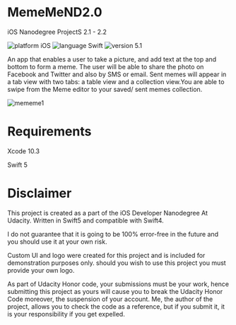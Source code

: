 # MemeMeND2.0

 iOS Nanodegree ProjectS 2.1 - 2.2
 
 <img src="https://img.shields.io/badge/platform%20-iOS-brightgreen.svg" alt="platform iOS">   <img src="https://img.shields.io/badge/language%20-Swift-brightgreen.svg" alt="language Swift"> <img src="https://img.shields.io/badge/version%20-v5.1-brightgreen.svg" alt="version 5.1">
 
An app that enables a user to take a picture, and add text at the top and bottom to form a meme. 
The user will be able to share the photo on Facebook and Twitter and also by SMS or email. 
Sent memes will appear in a tab view with two tabs: a table view and a collection view.You are able to swipe from the Meme editor to your saved/ sent memes collection.

![mememe1](https://user-images.githubusercontent.com/38110994/72382770-ae3efa00-3722-11ea-8814-ef623f158e70.png)


# Requirements

Xcode 10.3

Swift 5


# Disclaimer

This project is created as a part of the iOS Developer Nanodegree At Udacity. Written in Swift5 and compatible with Swift4.

I do not guarantee that it is going to be 100% error-free in the future and you should use it at your own risk.

Custom UI and logo were created for this project and is included for demonstration purposes only. should you wish to use this project you must provide your own logo.

As part of Udacity Honor code, your submissions must be your work, hence submitting this project
as yours will cause you to break the Udacity Honor Code moreover, the suspension of your account. Me, the author of the project, allows you to check the code as a reference, but if you submit it, it is your responsibility if you get expelled. 


